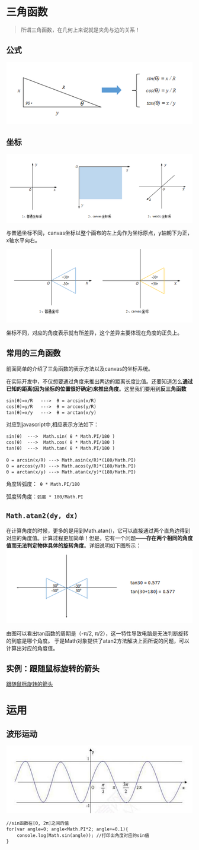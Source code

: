 # 三角函数
> 所谓三角函数，在几何上来说就是夹角与边的关系！

## 公式

![公式](./canvas/img/3.png)

## 坐标

![坐标](./canvas/img/2.png)

与普通坐标不同，canvas坐标以整个画布的左上角作为坐标原点，y轴朝下为正，x轴水平向右。

![坐标](./canvas/img/1.png)

坐标不同，对应的角度表示就有所差异，这个差异主要体现在角度的正负上。

## 常用的三角函数
前面简单的介绍了三角函数的表示方法以及canvas的坐标系统。

在实际开发中，不仅想要通过角度来推出两边的距离长度比值。还要知道怎么**通过已知的距离(因为坐标的位置很好确定)来推出角度**。这里我们要用到**反三角函数**



```
sin(θ)=x/R   --->  θ = arcsin(x/R)
cos(θ)=y/R   --->  θ = arccos(y/R)
tan(θ)=x/y   --->  θ = arctan(x/y)
```

对应到javascript中,相应表示方法如下：

```
sin(θ)  --->  Math.sin( θ * Math.PI/180 )
cos(θ)  --->  Math.cos( θ * Math.PI/180 )
tan(θ)  --->  Math.tan( θ * Math.PI/180 )

θ = arcsin(x/R) ---> Math.asin(x/R)*(180/Math.PI)
θ = arccos(y/R) ---> Math.acos(y/R)*(180/Math.PI)
θ = arctan(x/y) ---> Math.atan(x/y)*(180/Math.PI)
```
角度转弧度：` θ * Math.PI/180`

弧度转角度：`弧度 * 180/Math.PI`

## `Math.atan2(dy, dx)`
在计算角度的时候，更多的是用到Math.atan()，它可以直接通过两个直角边得到对应的角度值。计算过程更加简单！但是，它有一个问题——**存在两个相同的角度值而无法判定物体具体的旋转角度**。详细说明如下图所示：
![坐标](./canvas/img/4.png)

由图可以看出tan函数的周期是（-π/2, π/2），这一特性导致电脑是无法判断旋转的到底是哪个角度。
于是Math对象提供了atan2方法解决上面所说的问题，可以计算出对应的角度值。



## 实例：跟随鼠标旋转的箭头

[跟随鼠标旋转的箭头](https://ihhu.github.io/demo/canvas/%E4%B8%89%E8%A7%92%E5%87%BD%E6%95%B0/rotate-to-mouse.html)

# 运用
## 波形运动
![波形运动](./canvas/img/5.jpg)
```
//sin函数在[0, 2π]之间的值
for(var angle=0; angle<Math.PI*2; angle+=0.1){
    console.log(Math.sin(angle)); //打印出角度对应的sin值
}
```



